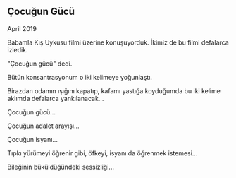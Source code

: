 ## Çocuğun Gücü

April 2019

Babamla Kış Uykusu filmi üzerine konuşuyorduk.
İkimiz de bu filmi defalarca izledik.

"Çocuğun gücü" dedi.

Bütün konsantrasyonum o iki kelimeye yoğunlaştı.

Birazdan odamın ışığını kapatıp, kafamı yastığa
koyduğumda bu iki kelime aklımda defalarca yankılanacak...

Çocuğun gücü...

Çocuğun adalet arayışı...

Çocuğun isyanı...

Tıpkı yürümeyi öğrenir gibi, öfkeyi, isyanı da öğrenmek istemesi...

Bileğinin büküldüğündeki sessizliği...
